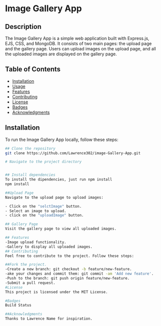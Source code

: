 # Image Gallery App

## Description

The Image Gallery App is a simple web application built with Express.js, EJS, CSS, and MongoDB. It consists of two main pages: the upload page and the gallery page. Users can upload images on the upload page, and all the uploaded images are displayed on the gallery page.

## Table of Contents

- [Installation](#installation)
- [Usage](#usage)
- [Features](#features)
- [Contributing](#contributing)
- [License](#license)
- [Badges](#badges)
- [Acknowledgments](#acknowledgments)

## Installation

To run the Image Gallery App locally, follow these steps:

```bash
## Clone the repository
git clone https://github.com/Lawrence302/image-Gallery-App.git

# Navigate to the project directory


## Install dependencies
To install the dipendencies, just run npm install
npm install

##Upload Page
Navigate to the upload page to upload images:

- Click on the "selctImage" button.
- Select an image to upload.
- click on the "uploadImage" button.

## Gallery Page
Visit the gallery page to view all uploaded images.

## Features
-Image upload functionality.
-Gallery to display all uploaded images.
## Contributing
Feel free to contribute to the project. Follow these steps:

##Fork the project.
-Create a new branch: git checkout -b feature/new-feature.
-ake your changes and commit them: git commit -am 'Add new feature'.
-Push to the branch: git push origin feature/new-feature.
-Submit a pull request.
#License
This project is licensed under the MIT License.

#Badges
Build Status

##Acknowledgments
Thanks to Lawrence Name for inspiration.
